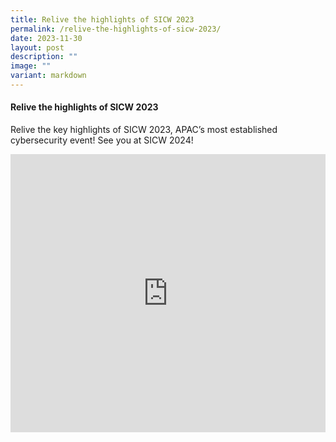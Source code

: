 ```yaml
---
title: Relive the highlights of SICW 2023
permalink: /relive-the-highlights-of-sicw-2023/
date: 2023-11-30
layout: post
description: ""
image: ""
variant: markdown
---
```

#### **Relive the highlights of SICW 2023**

Relive the key highlights of SICW 2023, APAC’s most established cybersecurity event! See you at SICW 2024!

<iframe allowfullscreen="" allow="accelerometer; autoplay; clipboard-write; encrypted-media; gyroscope; picture-in-picture; web-share" frameborder="0" title="YouTube video player" src="https://www.youtube.com/embed/lDYctN_5ZPA?si=dx25TFLwDshk183B" width="100%" height="445"></iframe>